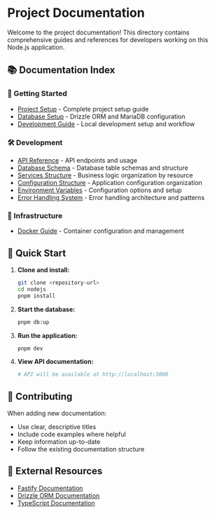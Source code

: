 # Project Documentation

Welcome to the project documentation! This directory contains comprehensive guides and references for developers working on this Node.js application.

## 📚 Documentation Index

### 🚀 Getting Started
- [Project Setup](./project-setup.md) - Complete project setup guide
- [Database Setup](./database-setup.md) - Drizzle ORM and MariaDB configuration
- [Development Guide](./development-guide.md) - Local development setup and workflow

### 🛠️ Development
- [API Reference](./api-reference.md) - API endpoints and usage
- [Database Schema](./database-schema.md) - Database table schemas and structure
- [Services Structure](./services-structure.md) - Business logic organization by resource
- [Configuration Structure](./configuration-structure.md) - Application configuration organization
- [Environment Variables](./environment-variables.md) - Configuration options and setup
- [Error Handling System](./error-handling-system.md) - Error handling architecture and patterns

### 🐳 Infrastructure
- [Docker Guide](./docker-guide.md) - Container configuration and management

## 🎯 Quick Start

1. **Clone and install:**
   ```bash
   git clone <repository-url>
   cd nodejs
   pnpm install
   ```

2. **Start the database:**
   ```bash
   pnpm db:up
   ```

3. **Run the application:**
   ```bash
   pnpm dev
   ```

4. **View API documentation:**
   ```bash
   # API will be available at http://localhost:3000
   ```

## 📝 Contributing

When adding new documentation:
- Use clear, descriptive titles
- Include code examples where helpful
- Keep information up-to-date
- Follow the existing documentation structure

## 🔗 External Resources

- [Fastify Documentation](https://www.fastify.io/docs/)
- [Drizzle ORM Documentation](https://orm.drizzle.team/)
- [TypeScript Documentation](https://www.typescriptlang.org/docs/)
